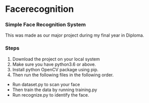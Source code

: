 # Facerecognition
### Simple Face Recognition System 

This was made as our major project during my final year in Diploma.

### Steps
1. Download the project on your local system
2. Make sure you have python3.6 or above.
3. Install python OpenCV package using pip.
4. Then run the following files in the following order.
- Run dataset.py to scan your face
- Then train the data by running training.py
- Run recognize.py to identify the face.
